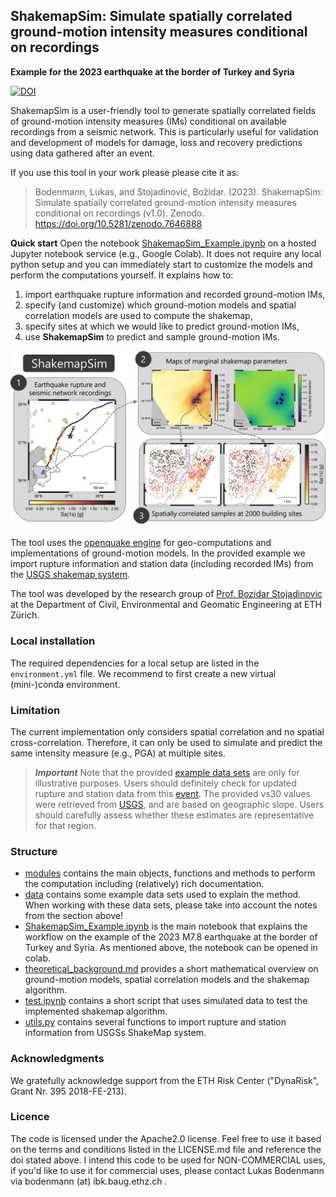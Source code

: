 ## ShakemapSim: Simulate spatially correlated ground-motion intensity measures conditional on recordings

**Example for the 2023 earthquake at the border of Turkey and Syria** 

[![DOI](https://zenodo.org/badge/DOI/10.5281/zenodo.7646888.svg)](https://doi.org/10.5281/zenodo.7646888)

ShakemapSim is a user-friendly tool to generate spatially correlated fields of ground-motion intensity measures (IMs) conditional on available recordings from a seismic network. This is particularly useful for validation and development of models for damage, loss and recovery predictions using data gathered after an event. 

If you use this tool in your work please please cite it as:
> Bodenmann, Lukas, and Stojadinović, Božidar. (2023). ShakemapSim: Simulate spatially correlated ground-motion intensity measures conditional on recordings (v1.0). Zenodo. https://doi.org/10.5281/zenodo.7646888

**Quick start** Open the notebook [ShakemapSim_Example.ipynb](ShakemapSim_Example.ipynb) on a hosted Jupyter notebook service (e.g., Google Colab). It does not require any local python setup and you can immediately start to customize the models and perform the computations yourself. It explains how to: 
1. import earthquake rupture information and recorded ground-motion IMs,
2. specify (and customize) which ground-motion models and spatial correlation models are used to compute the shakemap,
3. specify sites at which we would like to predict ground-motion IMs,
4. use **ShakemapSim** to predict and sample ground-motion IMs. 

![Schema](https://github.com/bodlukas/ground-motion-simulation-shakemap/blob/main/data/ShakemapSim.png)

The tool uses the [openquake engine](https://github.com/gem/oq-engine#openquake-engine) for geo-computations and implementations of ground-motion models. In the provided example we import rupture information and station data (including recorded IMs) from the [USGS shakemap system](https://earthquake.usgs.gov/data/shakemap/). 

The tool was developed by the research group of [Prof. Bozidar Stojadinovic](https://stojadinovic.ibk.ethz.ch/) at the Department of Civil, Environmental and Geomatic Engineering at ETH Zürich. 

### Local installation
The required dependencies for a local setup are listed in the `environment.yml` file. We recommend to first create a new virtual (mini-)conda environment.

### Limitation
The current implementation only considers spatial correlation and no spatial cross-correlation. Therefore, it can only be used to simulate and predict the same intensity measure (e.g., PGA) at multiple sites.

>**_Important_** Note that the provided [example data sets](data/) are only for illustrative purposes. Users should definitely check for updated rupture and station data from this [event](https://earthquake.usgs.gov/earthquakes/eventpage/us6000jllz/shakemap/metadata). The provided vs30 values were retrieved from [USGS](https://earthquake.usgs.gov/data/vs30/), and are based on geographic slope. Users should carefully assess whether these estimates are representative for that region. 

### Structure
- [modules](modules/) contains the main objects, functions and methods to perform the computation including (relatively) rich documentation.
- [data](data/) contains some example data sets used to explain the method. When working with these data sets, please take into account the notes from the section above!
- [ShakemapSim_Example.ipynb](ShakemapSim_Example.ipynb) is the main notebook that explains the workflow on the example of the 2023 M7.8 earthquake at the border of Turkey and Syria. As mentioned above, the notebook can be opened in colab. 
- [theoretical_background.md](theoretical_background.md) provides a short mathematical overview on ground-motion models, spatial correlation models and the shakemap algorithm.
- [test.ipynb](test.ipynb) contains a short script that uses simulated data to test the implemented shakemap algorithm.
- [utils.py](utils.py) contains several functions to import rupture and station information from USGSs ShakeMap system.

### Acknowledgments
We gratefully acknowledge support from the ETH Risk Center ("DynaRisk", Grant Nr. 395 2018-FE-213). 

### Licence
The code is licensed under the Apache2.0 license. Feel free to use it based on the terms and conditions listed in the LICENSE.md file and reference the doi stated above. I intend this code to be used for NON-COMMERCIAL uses, if you'd like to use it for commercial uses, please contact Lukas Bodenmann via bodenmann (at) ibk.baug.ethz.ch .